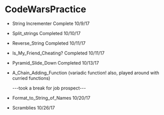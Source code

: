 # CodeWarsPractice

  * String Incrementer Complete 10/9/17

  * Split_strings Completed 10/10/17

  * Reverse_String Completed 10/11/17

  * Is_My_Friend_Cheating? Completed 10/11/17

  * Pyramid_Slide_Down Completed 10/13/17

  * A_Chain_Adding_Function (variadic function! also, played around with curried functions)

    ---took a break for job prospect---

  * Format_to_String_of_Names 10/20/17

  * Scramblies 10/26/17
